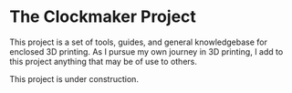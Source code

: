 # The Clockmaker Project

This project is a set of tools, guides, and general knowledgebase for enclosed 3D printing. As I pursue my own journey in 3D printing, I add to this project anything that may be of use to others.

This project is under construction.
